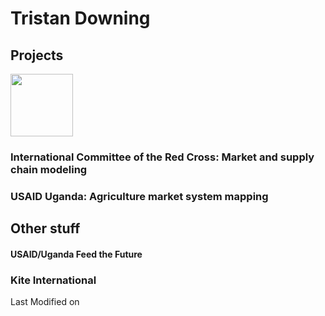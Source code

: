 # Tristan Downing

## Projects

<img src="https://media.giphy.com/media/unQ3IJU2RG7DO/giphy.gif" width="100">

### International Committee of the Red Cross: Market and supply chain modeling

### USAID Uganda: Agriculture market system mapping

## Other stuff

#### USAID/Uganda Feed the Future

### Kite International

Last Modified on <script type="text/javascript"> document.write(document.lastModified)


